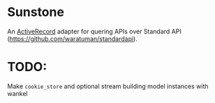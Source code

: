 Sunstone
========

An [ActiveRecord](https://rubygems.org/gems/activerecord) adapter for quering
APIs over Standard API (https://github.com/waratuman/standardapi).


TODO:
=====
Make `cookie_store` and optional
stream building model instances with wankel
